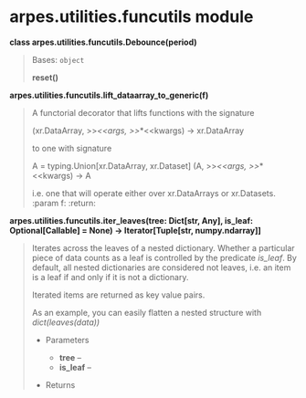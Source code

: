 # arpes.utilities.funcutils module

**class arpes.utilities.funcutils.Debounce(period)**

> Bases: `object`
> 
> **reset()**

**arpes.utilities.funcutils.lift\_dataarray\_to\_generic(f)**

> A functorial decorator that lifts functions with the signature
> 
> (xr.DataArray, \>\>*\<\<args, \>\>*\*\<\<kwargs) -\> xr.DataArray
> 
> to one with signature
> 
> A = typing.Union\[xr.DataArray, xr.Dataset\] (A, \>\>*\<\<args,
> \>\>*\*\<\<kwargs) -\> A
> 
> i.e. one that will operate either over xr.DataArrays or xr.Datasets.
> :param f: :return:

**arpes.utilities.funcutils.iter\_leaves(tree: Dict\[str, Any\],
is\_leaf: Optional\[Callable\] = None) -\> Iterator\[Tuple\[str,
numpy.ndarray\]\]**

> Iterates across the leaves of a nested dictionary. Whether a
> particular piece of data counts as a leaf is controlled by the
> predicate *is\_leaf*. By default, all nested dictionaries are
> considered not leaves, i.e. an item is a leaf if and only if it is not
> a dictionary.
> 
> Iterated items are returned as key value pairs.
> 
> As an example, you can easily flatten a nested structure with
> *dict(leaves(data))*
> 
>   - Parameters
>     
>       - **tree** –
>       - **is\_leaf** –
> 
>   - Returns
